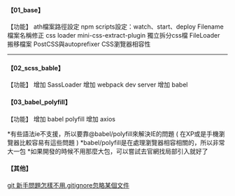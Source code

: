 #### 【01_base】

【功能】
ath檔案路徑設定
npm scripts設定：watch、start、deploy
Filename檔案名稱修正
css loader
mini-css-extract-plugin 獨立拆分css檔
FileLoader 搬移檔案
PostCSS與autoprefixer CSS瀏覽器相容性

****

#### 【02_scss_bable】
【功能】
增加 SassLoader
增加 webpack dev server
增加 babel

#### 【03_babel_polyfill】
【功能】
增加 babel polyfill
增加 axios

*有些語法ie不支援，所以要靠@babel/polyfill來解決IE的問題 ( 在XP或是手機瀏覽器比較容易有這些問題 )
*babel/polyfill是在處理瀏覽器相容相關的，所以非常大一包
*如果開發的時候不用那麼大包，可以嘗試去官網找局部引入就好了

#### 【其他】

[git 新手問題怎樣不用.gitignore忽略某個文件](https://segmentfault.com/q/1010000010399290)